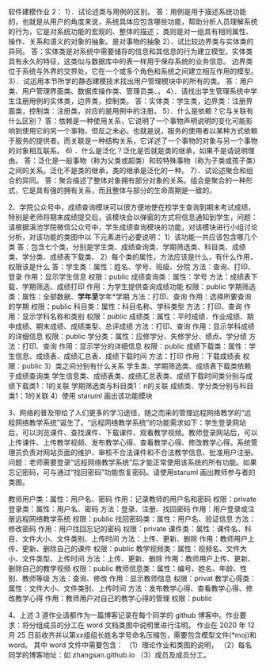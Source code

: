 软件建模作业 2：
1）．试论述类与用例的区别。
答：用例是用于描述系统功能的，也就是从用户的角度来说，系统具体应包含哪些功能，帮助分析人员理解系统的行为，它是对系统功能的宏观的、整体的描述；
类则是对一组具有相同属性、操作、关系和语义的对象的抽象。是对事物的抽象
2）．试比较边界类与实体类的异同。
答：实体类是对系统中需要储存的信息和其信息的行为建立模型。实体类具有永久的特征，这类似与数据库中的表一样用于保存系统的业务信息。
边界类位于系统与外界的交界处，它在一个或多个角色和系统之间建立相互作用的模型。
3）．试运用本节所学的静态建模技术找出用户管理模块中的所有的类。
答：用户类、用户管理界面类、数据库操作类、管理员类、。
4）．请找出学生管理系统中学生注册用例的实体类，边界类，控制类。
答：实体类：学生类，边界类：注册界面类，控制类：注册类，对应的是用例中的注册。
5）．什么是依赖？它与关联有什么区别？
答：依赖是一种使用关系，它说明了一个事物声明说明的变化可能影响到使用它的另一个事物，但反之未必。也就是说，服务的使用者以某种方式依赖于服务的提供者。而关联是一种结构关系，它详述了一个事物的对象与另一个事物的对象相互联系。
6)	．什么是泛化？泛化是否就是类的继承，如果不是请说明理由。
答：泛化是一般事物（称为父类或超类）和较特殊事物（称为子类或孩子类）之间的关系。泛化不是类的继承，类的继承是泛化的一种。
7）．试论述聚合和组合的异同。
答：聚合描述了整体对象拥有部分对象的关系。组合是聚合的一种形式，它是具有强的拥有关系，而且整体与部分的生命周期是一致的。


2、学院公众号中，成绩查询模块可以很方便地使在校学生查询到期末考试成绩，特别是老师将期末成绩提交后，该模块会以弹窗的方式将信息通知到学生，问题：请根据滇池学院微信公众号中，学生成绩查询模块的功能，对该模块进行小组讨论分析，对该功能的类图中以
下元素进行必要说明：
1）该功能一共应该包含哪几个类
答：包含七个类，分别是学生类、成绩查询类、学期筛选类、科目类、成绩类、学分类、成绩表下载类、
2）每个类的属性，方法应该是什么，有什么作用，权限该是什么
答：学生类：属性：姓名、学号、班级、分院
            方法：查询、打印、登录
            作用：显示学生信息
            权限：public
   成绩查询类：属性：学号
               方法：成绩表下载、学期筛选、成绩打印
               作用：为学生提供查询成绩功能
               权限：public
   学期筛选类：属性：全部数据、**学年至**学年*学期
               方法：打印、查询
               作用：选择所要查询的学期
               权限：public
科目类：属性：科目名称、学科类型
            方法：打印、查询
            作用：显示学科名称和类别
            权限：public
成绩类：属性：平时成绩、作业成绩、期中成绩、期末成绩、成绩类型、总评成绩
            方法：打印、查询
            作用：显示学科成绩的详细信息
            权限：public
学分类：属性：应修学分、失修学分、绩点、学分绩
方法：打印、查询
作用：显示学分的详细信息
权限：public
成绩下载类：属性：学生信息、成绩表、成绩汇总表、成绩下载时间
            方法：打印
            作用：下载成绩表
            权限：public
3）类之间分别有什么关系
学生类、学期筛选类、成绩表下载类依赖于成绩查询类
学生信息类、成绩表类、成绩汇总表类、成绩下载时间类分别与成绩下载类1：1的关联
学期筛选类与科目类1：n的关联
成绩类、学分类分别与科目类1：1的关联
4）使用 staruml 画出该功能模块
 




3、网络的普及带给了人们更多的学习途径，随之而来的管理远程网络教学的“远程网络教学系统”诞生了。“远程网络教学系统”的功能需求如下：学生登录网站后，可以浏览课件、查找课件、下载课件、观看教学视频。教师登录网站后，可以上传课件、上传教学视频、发布教学心得、查看教学心得、修改教学心得。系统管理员负责对网站页面的维护、审核不合法课件和不合法教学信息、批准用户注册。
问题：老师需要登录“远程网络教学系统”后才能正常使用该系统的所有功能。如果忘记密码，可与通过“找回密码”功能恢复密码。请使用staruml 画出教师参与者的类图。
 
教师用户类：属性：用户名、密码
            作用：记录教师的用户名和密码
            权限：private
登录类：属性：用户名、密码
        方法：登录、注册、找回密码
        作用：用户登录或注册远程网络教学系统
        权限：public
找回密码类：属性：用户名、验证信息
            方法：修改密码
            作用：用户找回忘记的密码
            权限：private
课件类：属性：课件名、科目、文件大小、文件类别、上传时间
        方法：上传、更新、删除
        作用：教师用户上传、更新、删除自己的课件
         权限：public
教学视频类：属性：视频名、文件大小、文件类型、上传时间
            方法：上传、更新、删除
            作用：教师用户上传、更新、删除自己的教学视频
            权限：public
教师信息类：属性：编号、姓名、年龄、性别、教师等级
            方法：查询、修改
            作用：显示教师信息
            权限：privat
教学心得类：属性：文件大小、文件类别、上传时间
            方法：发布教学心得、查看教学心得、修改教学心得
            作用：教师用户对自己的教学心得的管理
            权限：public


4、上述 3 道作业请都作为一篇博客记录在每个同学的 github 博客中。作业要求：将分组成员的分工在 word 文档类图中说明里进行注明。
作业在 2020 年 12 月 25 日前收齐并以第xx组组长姓名学号命名压缩包，需要包含模型文件(*moj)和 word。
其中 word 文件中需要包含：
（1）理论作业和类图的说明，
（2）每名同学的博客地址：如 zhangsan.github.io
（3）成员及成员分工。
